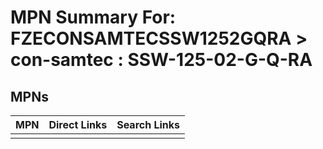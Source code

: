 



# MPN Summary For: FZECONSAMTECSSW1252GQRA > con-samtec : SSW-125-02-G-Q-RA

## MPNs
  

|MPN|Direct Links|Search Links|
| :--- | :--- | :--- |
||||
